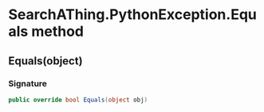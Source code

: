 # SearchAThing.PythonException.Equals method
## Equals(object)
### Signature
```csharp
public override bool Equals(object obj)
```

